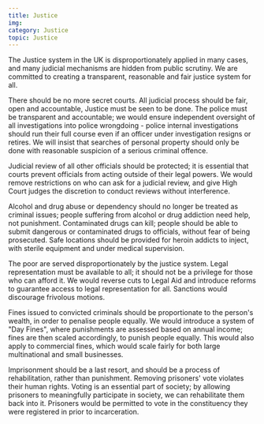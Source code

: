```yaml
---
title: Justice
img:
category: Justice
topic: Justice
---
```


The Justice system in the UK is disproportionately applied in many cases, and many judicial mechanisms are hidden from public scrutiny. We are committed to creating a transparent, reasonable and fair justice system for all. 

There should be no more secret courts. All judicial process should be fair, open and accountable, Justice must be seen to be done. The police must be transparent and accountable; we would ensure independent oversight of all investigations into police wrongdoing - police internal investigations should run their full course even if an officer under investigation resigns or retires. We will insist that searches of personal property should only be done with reasonable suspicion of a serious criminal offence.

Judicial review of all other officials should be protected; it is essential that courts prevent officials from acting outside of their legal powers. We would remove restrictions on who can ask for a judicial review, and give High Court judges the discretion to conduct reviews without interference.

Alcohol and drug abuse or dependency should no longer be treated as criminal issues; people suffering from alcohol or drug addiction need help, not punishment. Contaminated drugs can kill; people should be able to submit dangerous or contaminated drugs to officials, without fear of being prosecuted. Safe locations should be provided for heroin addicts to inject, with sterile equipment and under medical supervision.

The poor are served disproportionately by the justice system. Legal representation must be available to all; it should not be a privilege for those who can afford it. We would reverse cuts to Legal Aid and introduce reforms to guarantee access to legal representation for all. Sanctions would discourage frivolous motions.

Fines issued to convicted criminals should be proportionate to the person's wealth, in order to penalise people equally. We would introduce a system of "Day Fines", where punishments are assessed based on annual income; fines are then scaled accordingly, to punish people equally. This would also apply to commercial fines, which would scale fairly for both large multinational and small businesses.

Imprisonment should be a last resort, and should be a process of rehabilitation, rather than punishment. Removing prisoners' vote violates their human rights. Voting is an essential part of society; by allowing prisoners to meaningfully participate in society, we can rehabilitate them back into it. Prisoners would be permitted to vote in the constituency they were registered in prior to incarceration.